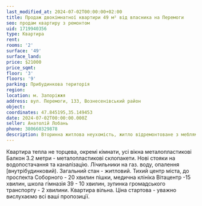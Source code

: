 ```yaml
---
last_modified_at: 2024-07-02T00:00:00+02:00
title: Продаж двокімнатної квартири 49 м² від власника на Перемоги
seo: продам квартиру з ремонтом
uid: 1719940356
type: Квартира
rent:
rooms: '2'
surface: '49'
surface_land:
price: $21000
price_sqmt:
floor: '3'
floors: '9'
parking: Прибудинкова територія
region:
location: м. Запоріжжя
address: вул. Перемоги, 133, Вознесенівський район
object:
coordinates: 47.845195,35.149453
date: 2024-07-02T00:00:00.000Z
seller: Анатолій Лобань
phone: 380660329878
description: Вторинна житлова неухомість, житло відремонтоване з меблями і технікою, придатне і готове для проживання
---
```


Квартира тепла не торцева, окремі кімнати, усі вікна металопластикові Балкон 3.2 метри - металопластикові склопакети. Нові стояки на водопостачання та каналізацію. Лічильники на газ. воду, опалення [внутрібудинковий). Загальний стан - житловий. Тихий центр міста, до проспекта Соборного - 20 хвилин пішки, медична клініка Вітацентр -15 хвилин, школа гімназія 39 - 10 хвилин, зупинка громадського транспорту - 2 хвилини. Квартира вільна. Ціна стартова - уважно вислухаємо всі ваші пропозиції.
